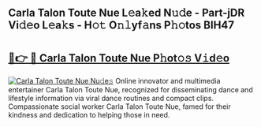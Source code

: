 ## Carla Talon Toute Nue L𝚎a𝚔ed N𝚞𝚍e - Part-jDR Vi𝚍𝚎o L𝚎a𝚔s - H𝚘𝚝 O𝚗𝚕yf𝚊ns P𝚑𝚘tos BIH47

# <h2><a href="http://kf4aqvl.oniu.top/?m=Carla+Talon+Toute+Nue">🔗👉 🔴 Carla Talon Toute Nue P𝚑ot𝚘𝚜 V𝚒d𝚎o</a></h2>

[![Carla Talon Toute Nue Nu𝚍e𝚜](https://i.imgur.com/0qMVB7G.gif)](http://kf4aqvl.oniu.top/?m=Carla+Talon+Toute+Nue)
Online innovator and multimedia entertainer Carla Talon Toute Nue, recognized for disseminating dance and lifestyle information via viral dance routines and compact clips. Compassionate social worker Carla Talon Toute Nue, famed for their kindness and dedication to helping those in need.  

